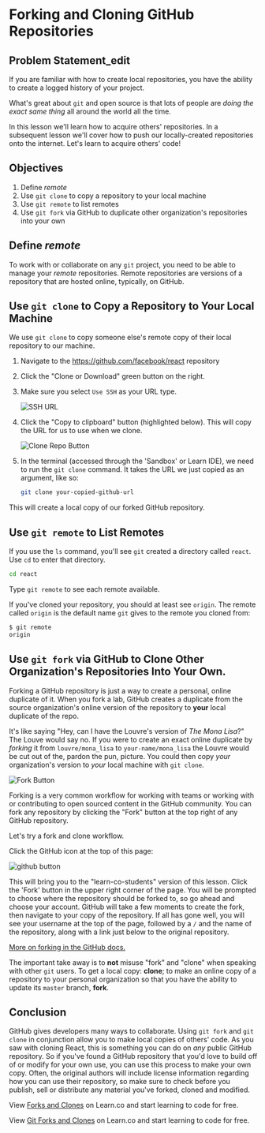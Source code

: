 # Forking and Cloning GitHub Repositories

## Problem Statement_edit

If you are familiar with how to create local repositories, you have the ability
to create a logged history of your project.

What's great about `git` and open source is that lots of people are _doing the
exact same thing_ all around the world all the time.

In this lesson we'll learn how to acquire others' repositories. In a subsequent
lesson we'll cover how to push our locally-created repositories onto the
internet. Let's learn to acquire others' code!

## Objectives

1. Define _remote_
2. Use `git clone` to copy a repository to your local machine
3. Use `git remote` to list remotes
4. Use `git fork` via GitHub to duplicate other organization's repositories into your own

## Define _remote_

To work with or collaborate on any `git` project, you need to be able to manage
your _remote_ repositories. Remote repositories are versions of a repository
that are hosted online, typically, on GitHub.

## Use `git clone` to Copy a Repository to Your Local Machine

We use `git clone` to copy someone else's remote copy of their local repository
to our machine.

1. Navigate to the https://github.com/facebook/react repository
2. Click the "Clone or Download" green button on the right.
2. Make sure you select `Use SSH` as your URL type.

	![SSH URL](https://files.readme.io/UgsI2ndmR2aH5ky5G1OA_GitHub%20-%20SSH%20-%201.png)

3. Click the "Copy to clipboard" button (highlighted below). This will copy the
URL for us to use when we clone.

	![Clone Repo Button](http://readme-pics.s3.amazonaws.com/clone-repo-clone-url-button.png)

4. In the terminal (accessed through the 'Sandbox' or Learn IDE), we need to
run the `git clone` command. It takes the URL we just copied as an argument,
like so:

	```bash
	git clone your-copied-github-url
	```

This will create a local copy of our forked GitHub repository.

## Use `git remote` to List Remotes

If you use the `ls` command, you'll see `git` created a directory called
`react`. Use `cd` to enter that directory.

```bash
cd react
```

Type `git remote` to see each remote available.

If you've cloned your repository, you should at least see `origin`. The remote
called `origin` is the default name `git` gives to the remote you cloned from:

```bash
$ git remote
origin
```

## Use `git fork` via GitHub to Clone Other Organization's Repositories Into Your Own.

Forking a GitHub repository is just a way to create a personal, online duplicate
of it. When you fork a lab, GitHub creates a duplicate from the source
organization's online version of the repository to **your** local duplicate of the
repo.

It's like saying "Hey, can I have the Louvre's version of _The Mona Lisa_?" The
Louve would say no. If you were to create an exact online duplicate by
_forking_ it from `louvre/mona_lisa` to `your-name/mona_lisa` the Louvre would
be cut out of the, pardon the pun, picture. You could then copy *your*
organization's version to *your* local machine with `git clone`.

![Fork Button](http://readme-pics.s3.amazonaws.com/fork_button.jpg)

Forking is a very common workflow for working with teams or working with or
contributing to open sourced content in the GitHub community.  You can fork any
repository by clicking the "Fork" button at the top right of any GitHub
repository.

Let's try a fork and clone workflow.

Click the GitHub icon at the top of this page:

![github button](https://s3.amazonaws.com/flatiron-client-assets/assets/github-learn-button.png)

This will bring you to the "learn-co-students" version of this lesson.  Click
the 'Fork' button in the upper right corner of the page.  You will be prompted
to choose where the repository should be forked to, so go ahead and choose your
account. GitHub will take a few moments to create the fork, then navigate to
your copy of the repository.  If all has gone well, you will see your username
at the top of the page, followed by a `/` and the name of the repository, along
with a link just below to the original repository.

[More on forking in the GitHub docs.](https://help.github.com/enterprise/2.2/user/articles/fork-a-repo/)

The important take away is to **not** misuse "fork" and "clone" when speaking
with other `git` users. To get a local copy: **clone**; to make an online copy
of a repository to your personal organization so that you have the ability to
update its `master` branch, **fork**.

## Conclusion

GitHub gives developers many ways to collaborate. Using `git fork` and `git
clone` in conjunction allow you to make local copies of others' code. As you
saw with cloning React, this is something you can do on _any_ public GitHub
repository.  So if you've found a GitHub repository that you'd love to build
off of or modify for your own use, you can use this process to make your own
copy.  Often, the original authors will include license information regarding
how you can use their repository, so make sure to check before you publish,
sell or distribute any material you've forked, cloned and modified.

<p data-visibility='hidden'>View <a href='https://learn.co/lessons/forks-and-clones-readme' title='Forks and Clones'>Forks and Clones</a> on Learn.co and start learning to code for free.</p>

<p class='util--hide'>View <a href='https://learn.co/lessons/forks-and-clones-readme'>Git Forks and Clones</a> on Learn.co and start learning to code for free.</p>
